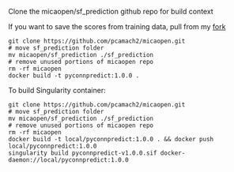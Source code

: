 Clone the micaopen/sf_prediction github repo for build context

If you want to save the scores from training data, pull from my [fork](https://github.com/pcamach2/micaopen.git)

```
git clone https://github.com/pcamach2/micaopen.git
# move sf_prediction folder
mv micaopen/sf_prediction ./sf_prediction
# remove unused portions of micaopen repo
rm -rf micaopen
docker build -t pyconnpredict:1.0.0 .
```

To build Singularity container:
```
git clone https://github.com/pcamach2/micaopen.git
# move sf_prediction folder
mv micaopen/sf_prediction ./sf_prediction
# remove unused portions of micaopen repo
rm -rf micaopen
docker build -t local/pyconnpredict:1.0.0 . && docker push local/pyconnpredict:1.0.0
singularity build pyconnpredict-v1.0.0.sif docker-daemon://local/pyconnpredict:1.0.0
```
